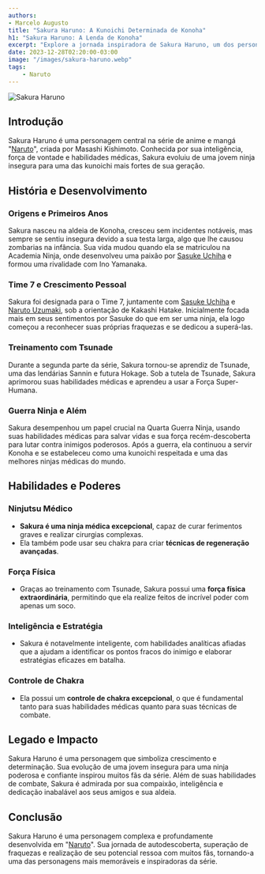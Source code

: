 ```yaml
---
authors:
- Marcelo Augusto
title: "Sakura Haruno: A Kunoichi Determinada de Konoha"
h1: "Sakura Haruno: A Lenda de Konoha"
excerpt: "Explore a jornada inspiradora de Sakura Haruno, um dos personagens centrais de 'Naruto'. Descubra sua evolução de uma jovem insegura para uma poderosa kunoichi."
date: 2023-12-28T02:20:00-03:00
image: "/images/sakura-haruno.webp"
tags: 
    - Naruto
---
```



![Sakura Haruno](/images/sakura-haruno.webp)

## Introdução

Sakura Haruno é uma personagem central na série de anime e mangá "[Naruto](https://gamerforgamer.com/anime/naruto/naruto-uzumaki/)", criada por Masashi Kishimoto. Conhecida por sua inteligência, força de vontade e habilidades médicas, Sakura evoluiu de uma jovem ninja insegura para uma das kunoichi mais fortes de sua geração.

## História e Desenvolvimento

### Origens e Primeiros Anos

Sakura nasceu na aldeia de Konoha, cresceu sem incidentes notáveis, mas sempre se sentiu insegura devido a sua testa larga, algo que lhe causou zombarias na infância. Sua vida mudou quando ela se matriculou na Academia Ninja, onde desenvolveu uma paixão por [Sasuke Uchiha](https://gamerforgamer.com/anime/naruto/sasuke-uchiha/) e formou uma rivalidade com Ino Yamanaka.

### Time 7 e Crescimento Pessoal

Sakura foi designada para o Time 7, juntamente com [Sasuke Uchiha](https://gamerforgamer.com/anime/naruto/sasuke-uchiha/) e [Naruto Uzumaki](https://gamerforgamer.com/anime/naruto/naruto-uzumaki/), sob a orientação de Kakashi Hatake. Inicialmente focada mais em seus sentimentos por Sasuke do que em ser uma ninja, ela logo começou a reconhecer suas próprias fraquezas e se dedicou a superá-las.

### Treinamento com Tsunade

Durante a segunda parte da série, Sakura tornou-se aprendiz de Tsunade, uma das lendárias Sannin e futura Hokage. Sob a tutela de Tsunade, Sakura aprimorou suas habilidades médicas e aprendeu a usar a Força Super-Humana.

### Guerra Ninja e Além

Sakura desempenhou um papel crucial na Quarta Guerra Ninja, usando suas habilidades médicas para salvar vidas e sua força recém-descoberta para lutar contra inimigos poderosos. Após a guerra, ela continuou a servir Konoha e se estabeleceu como uma kunoichi respeitada e uma das melhores ninjas médicas do mundo.

## Habilidades e Poderes

### Ninjutsu Médico

- **Sakura é uma ninja médica excepcional**, capaz de curar ferimentos graves e realizar cirurgias complexas.
- Ela também pode usar seu chakra para criar **técnicas de regeneração avançadas**.

### Força Física

- Graças ao treinamento com Tsunade, Sakura possui uma **força física extraordinária**, permitindo que ela realize feitos de incrível poder com apenas um soco.

### Inteligência e Estratégia

- Sakura é notavelmente inteligente, com habilidades analíticas afiadas que a ajudam a identificar os pontos fracos do inimigo e elaborar estratégias eficazes em batalha.

### Controle de Chakra

- Ela possui um **controle de chakra excepcional**, o que é fundamental tanto para suas habilidades médicas quanto para suas técnicas de combate.

## Legado e Impacto

Sakura Haruno é uma personagem que simboliza crescimento e determinação. Sua evolução de uma jovem insegura para uma ninja poderosa e confiante inspirou muitos fãs da série. Além de suas habilidades de combate, Sakura é admirada por sua compaixão, inteligência e dedicação inabalável aos seus amigos e sua aldeia.

## Conclusão

Sakura Haruno é uma personagem complexa e profundamente desenvolvida em "[Naruto](https://gamerforgamer.com/anime/naruto/naruto-uzumaki/)". Sua jornada de autodescoberta, superação de fraquezas e realização de seu potencial ressoa com muitos fãs, tornando-a uma das personagens mais memoráveis e inspiradoras da série.
